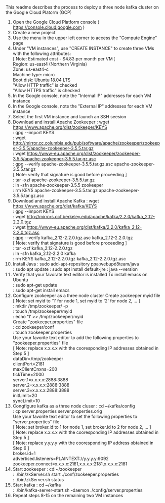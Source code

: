 This readme describes the process to deploy a three node kafka cluster on the Google Cloud Platorm (GCP)

1) Open the Google Cloud Platform console ( https://console.cloud.google.com )
2) Create a new project
3) Use the menu in the upper left corner to access the "Compute Engine" page
4) Under "VM instances", use "CREATE INSTANCE" to create three VMs with the following attributes:  
   [ Note: Estimated cost - $4.83 per month per VM ]  
   Region: us-east4 (Northern Virginia)  
   Zone: us-east4-c  
   Machine type: micro  
   Boot disk: Ubuntu 18.04 LTS  
   "Allow HTTP traffic" is checked  
   "Allow HTTPS traffic" is checked  
5) In the Google console, note the "Internal IP" addresses for each VM instance
6) In the Google console, note the "External IP" addresses for each VM instance
7) Select the first VM instance and launch an SSH seesion
8) Download and install Apache Zookeeper
  : wget https://www.apache.org/dist/zookeeper/KEYS  
  : gpg --import KEYS  
  : wget http://mirror.cc.columbia.edu/pub/software/apache/zookeeper/zookeeper-3.5.5/apache-zookeeper-3.5.5.tar.gz  
  : wget https://www-eu.apache.org/dist/zookeeper/zookeeper-3.5.5/apache-zookeeper-3.5.5.tar.gz.asc  
  : gpg --verify apache-zookeeper-3.5.5.tar.gz.asc apache-zookeeper-3.5.5.tar.gz  
  [ Note: verify that signature is good before proceeding ]  
  : tar -xzf apache-zookeeper-3.5.5.tar.gz  
  : ln -sfn apache-zookeeper-3.5.5 zookeeper  
  : rm KEYS apache-zookeeper-3.5.5.tar.gz apache-zookeeper-3.5.5.tar.gz.asc  
9) Download and install Apache Kafka
  : wget https://www.apache.org/dist/kafka/KEYS  
  : gpg --import KEYS  
  : wget http://mirrors.ocf.berkeley.edu/apache/kafka/2.2.0/kafka_2.12-2.2.0.tgz  
  : wget https://www-eu.apache.org/dist/kafka/2.2.0/kafka_2.12-2.2.0.tgz.asc  
  : gpg --verify kafka_2.12-2.2.0.tgz.asc kafka_2.12-2.2.0.tgz  
  [ Note: verify that signature is good before proceeding ]  
  : tar -xzf kafka_2.12-2.2.0.tgz  
  : ln -sfn kafka_2.12-2.2.0 kafka  
  : rm KEYS kafka_2.12-2.2.0.tgz kafka_2.12-2.2.0.tgz.asc  
10) Install Java
  : sudo add-apt-repository ppa:webupd8team/java  
  : sudo apt update
  : sudo apt install default-jre 
  : java --version  
11) Verify that your favorate text editor is installed
  To install emacs on Ubuntu  
  : sudo apt-get update  
  : sudo apt-get install emacs  
12) Configure zookeeper as a three node cluster
  Create zookeeper myid file  
  [ Note: set myid to '1' for node 1, set myid to '2' for node 2, ... ]  
  : mkdir /tmp/zookeeper/ -p  
  : touch /tmp/zookeeper/myid  
  : echo '1' >> /tmp/zookeeper/myid  
  Create "zookeeper.properties" file  
  : cd zookeeper/conf  
  : touch zookeeper.properties  
  Use your favorite text editor to add the following properties to "zookeeper.properties" file  
  [ Note: replace x.x.x.x with the cooresponding IP addresses obtained in Step 5 ]  
      dataDir=/tmp/zookeeper  
      clientPort=2181  
      maxClientCnxns=200  
      tickTime=2000  
      server.1=x.x.x.x:2888:3888  
      server.2=x.x.x.x:2888:3888   
      server.3=x.x.x.x:2888:3888  
      initLimit=20  
      syncLimit=10  
13) Congfigure kafka as a three node cluser
  : cd ~/kafka/config  
  : cp server.properties server.properties.orig  
  Use your favorite text editor to set the following properties to "server.properties" file  
  [ Note: set broker.id to 1 for node 1, set broker.id to 2 for node 2, ... ]  
  [ Note: replace x.x.x.x with the cooresponding IP addresses obtained in Step 5 ]  
  [ Note: replace y.y.y.y with the cooresponding IP address obtained in Step 6 ]  
      broker.id=1  
      advertised.listeners=PLAINTEXT://y.y.y.y:9092  
      zookeeper.connect=x.x.x.x:2181,x.x.x.x:2181,x.x.x.x:2181  
14) Start zookeeper
   : cd ~/zookeeper  
   : ./bin/zkServer.sh start ./conf/zookeeper.properties  
   : ./bin/zkServer.sh status  
15) Start kafka
   : cd ~/kafka  
   : ./bin/kafka-server-start.sh -daemon ./config/server.properties
16) Repeat steps 8-15 on the remaining two VM instances
